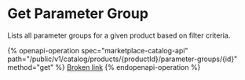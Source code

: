 # Get Parameter Group

Lists all parameter groups for a given product based on filter criteria.

{% openapi-operation spec="marketplace-catalog-api" path="/public/v1/catalog/products/{productId}/parameter-groups/{id}" method="get" %}
[Broken link](broken-reference)
{% endopenapi-operation %}
